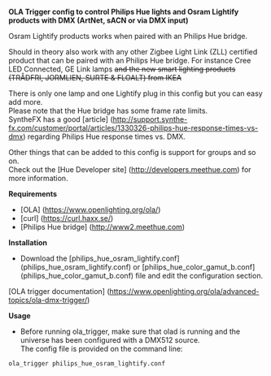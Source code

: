 **OLA Trigger config to control Philips Hue lights and Osram Lightify products with DMX (ArtNet, sACN or via DMX input)**

Osram Lightify products works when paired with an Philips Hue bridge.

Should in theory also work with any other Zigbee Light Link (ZLL) certified product that can be paired with an Philips Hue bridge.
For instance Cree LED Connected, GE Link lamps ~~and the new smart lighting products (TRÅDFRI, JORMLIEN, SURTE & FLOALT) from IKEA~~

There is only one lamp and one Lightify plug in this config but you can easy add more.    
Please note that the Hue bridge has some frame rate limits.  
SyntheFX has a good [article] (http://support.synthe-fx.com/customer/portal/articles/1330326-philips-hue-response-times-vs-dmx) regarding Philips Hue response times vs. DMX.

Other things that can be added to this config is support for groups and so on.  
Check out the [Hue Developer site] (http://developers.meethue.com) for more information.

**Requirements**

* [OLA] (https://www.openlighting.org/ola/)
* [curl] (https://curl.haxx.se/)
* [Philips Hue bridge] (http://www2.meethue.com)

**Installation**
  
* Download the [philips_hue_osram_lightify.conf] (philips_hue_osram_lightify.conf) or [philips_hue_color_gamut_b.conf] (philips_hue_color_gamut_b.conf) file and edit the configuration section.

[OLA trigger documentation] (https://www.openlighting.org/ola/advanced-topics/ola-dmx-trigger/)

**Usage**  
* Before running ola_trigger, make sure that olad is running and the universe has been configured with a DMX512 source.  
The config file is provided on the command line:

`ola_trigger philips_hue_osram_lightify.conf`
